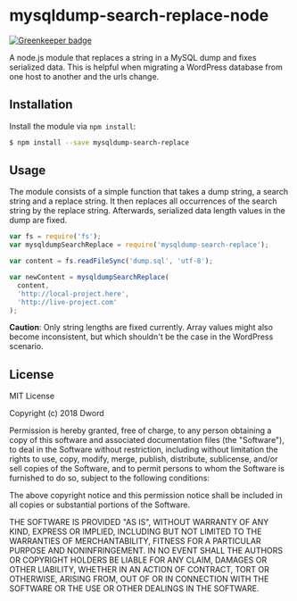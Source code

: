 # mysqldump-search-replace-node

[![Greenkeeper badge](https://badges.greenkeeper.io/dword-design/mysqldump-search-replace-node.svg)](https://greenkeeper.io/)

A node.js module that replaces a string in a MySQL dump and fixes serialized data. This is helpful when migrating a WordPress database from one host to another and the urls change.

## Installation
Install the module via `npm install`:

```bash
$ npm install --save mysqldump-search-replace
```

## Usage
The module consists of a simple function that takes a dump string, a search string and a replace string. It then replaces all occurrences of the search string by the replace string. Afterwards, serialized data length values in the dump are fixed.

```js
var fs = require('fs');
var mysqldumpSearchReplace = require('mysqldump-search-replace');

var content = fs.readFileSync('dump.sql', 'utf-8');

var newContent = mysqldumpSearchReplace(
  content,
  'http://local-project.here',
  'http://live-project.com'
);
```

**Caution**: Only string lengths are fixed currently. Array values might also become inconsistent, but which shouldn't be the case in the WordPress scenario.

## License

MIT License

Copyright (c) 2018 Dword

Permission is hereby granted, free of charge, to any person obtaining a copy
of this software and associated documentation files (the "Software"), to deal
in the Software without restriction, including without limitation the rights
to use, copy, modify, merge, publish, distribute, sublicense, and/or sell
copies of the Software, and to permit persons to whom the Software is
furnished to do so, subject to the following conditions:

The above copyright notice and this permission notice shall be included in all
copies or substantial portions of the Software.

THE SOFTWARE IS PROVIDED "AS IS", WITHOUT WARRANTY OF ANY KIND, EXPRESS OR
IMPLIED, INCLUDING BUT NOT LIMITED TO THE WARRANTIES OF MERCHANTABILITY,
FITNESS FOR A PARTICULAR PURPOSE AND NONINFRINGEMENT. IN NO EVENT SHALL THE
AUTHORS OR COPYRIGHT HOLDERS BE LIABLE FOR ANY CLAIM, DAMAGES OR OTHER
LIABILITY, WHETHER IN AN ACTION OF CONTRACT, TORT OR OTHERWISE, ARISING FROM,
OUT OF OR IN CONNECTION WITH THE SOFTWARE OR THE USE OR OTHER DEALINGS IN THE
SOFTWARE.
